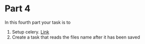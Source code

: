 # Part 4

In this fourth part your task is to
1. Setup celery. [Link](https://docs.celeryproject.org/en/stable/django/first-steps-with-django.html)
2. Create a task that reads the files name after it has been saved